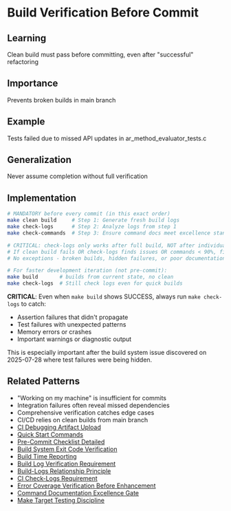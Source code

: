 # Build Verification Before Commit

## Learning
Clean build must pass before committing, even after "successful" refactoring

## Importance
Prevents broken builds in main branch

## Example
Tests failed due to missed API updates in ar_method_evaluator_tests.c

## Generalization
Never assume completion without full verification

## Implementation
```bash
# MANDATORY before every commit (in this exact order)
make clean build     # Step 1: Generate fresh build logs
make check-logs      # Step 2: Analyze logs from step 1
make check-commands  # Step 3: Ensure command docs meet excellence standards

# CRITICAL: check-logs only works after full build, NOT after individual test runs
# If clean build fails OR check-logs finds issues OR commands < 90%, fix ALL before committing
# No exceptions - broken builds, hidden failures, or poor documentation block other developers

# For faster development iteration (not pre-commit):
make build       # builds from current state, no clean
make check-logs  # Still check logs even for quick builds
```

**CRITICAL**: Even when `make build` shows SUCCESS, always run `make check-logs` to catch:
- Assertion failures that didn't propagate
- Test failures with unexpected patterns
- Memory errors or crashes
- Important warnings or diagnostic output

This is especially important after the build system issue discovered on 2025-07-28 where test failures were being hidden.

## Related Patterns
- "Working on my machine" is insufficient for commits
- Integration failures often reveal missed dependencies
- Comprehensive verification catches edge cases
- CI/CD relies on clean builds from main branch
- [CI Debugging Artifact Upload](ci-debugging-artifact-upload.md)
- [Quick Start Commands](quick-start-commands.md)
- [Pre-Commit Checklist Detailed](pre-commit-checklist-detailed.md)
- [Build System Exit Code Verification](build-system-exit-code-verification.md)
- [Build Time Reporting](build-time-reporting.md)
- [Build Log Verification Requirement](build-log-verification-requirement.md)
- [Build-Logs Relationship Principle](build-logs-relationship-principle.md)
- [CI Check-Logs Requirement](ci-check-logs-requirement.md)
- [Error Coverage Verification Before Enhancement](error-coverage-verification-before-enhancement.md)
- [Command Documentation Excellence Gate](command-documentation-excellence-gate.md)
- [Make Target Testing Discipline](make-target-testing-discipline.md)